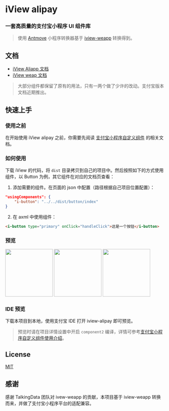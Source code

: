 
# iView alipay

### 一套高质量的支付宝小程序 UI 组件库

> 使用 [Antmove](https://ant-move.github.io/website/) 小程序转换器基于 [iview-weapp](https://github.com/TalkingData/iview-weapp) 转换得到。

## 文档

* [iView Aliapp 文档](https://ant-move.github.io/iview-alipay-docs/)
* [iView weap 文档](https://weapp.iviewui.com)


> 大部分组件都保留了原有的用法，只有一两个做了少许的改动。支付宝版本文档近期推出。

## 快速上手
### 使用之前
在开始使用 iView alipay 之前，你需要先阅读 [支付宝小程序自定义组件](https://docs.alipay.com/mini/framework/custom-component-overview) 的相关文档。

### 如何使用
下载 iView 的代码，将 `dist` 目录拷贝到自己的项目中。然后按照如下的方式使用组件，以 Button 为例，其它组件在对应的文档页查看：

1. 添加需要的组件。在页面的 json 中配置（路径根据自己项目位置配置）：
```json
"usingComponents": {
    "i-button": "../../dist/button/index"
}
```
2. 在 axml 中使用组件：
```html
<i-button type="primary" onClick="handleClick">这是一个按钮</i-button>
```

### 预览

<img width='150px' src='https://ant-move.github.io/iview-alipay-docs/dist/526910cfa6fa3cc84be09783e4fb102b.gif' />
<img width='150px' src='https://ant-move.github.io/iview-alipay-docs/dist/d9b709109f7d0eb5ed600de339e757ae.gif' />
<img width='150px' src='https://ant-move.github.io/iview-alipay-docs/dist/b684ddb29bb562854bb25990fcea34be.gif' />

### IDE 预览

下载本项目到本地，使用支付宝 IDE 打开 iview-alipay 即可预览。

> 预览时请在项目详情设置中开启 `component2` 编译，详情可参考[支付宝小程序自定义组件使用介绍](https://docs.alipay.com/mini/framework/custom-component-overview#%E4%BD%BF%E7%94%A8%E9%A1%BB%E7%9F%A5)。
## License

[MIT](http://opensource.org/licenses/MIT)

## 感谢

感谢 TalkingData 团队对 ivew-weapp 的贡献，本项目基于 iview-weapp 转换而来，并做了支付宝小程序平台的适配兼容。